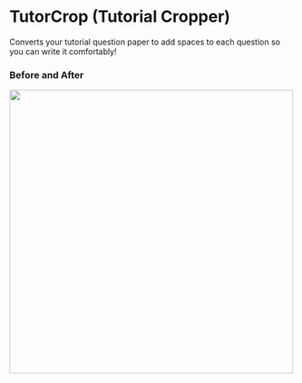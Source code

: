 # TutorCrop (Tutorial Cropper)
Converts your tutorial question paper to add spaces to each question so you can write it comfortably!

### Before and After
<p float="left">
  <img src="[image](https://ibb.co/m5wpK9pn)" , width="500" />
</p>

